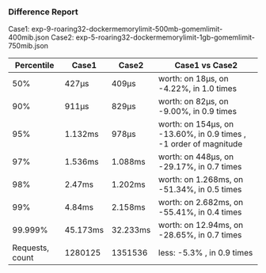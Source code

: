 ### Difference Report
Case1: exp-9-roaring32-dockermemorylimit-500mb-gomemlimit-400mib.json
Case2: exp-5-roaring32-dockermemorylimit-1gb-gomemlimit-750mib.json

|Percentile|Case1|Case2|Case1 vs Case2|
|---|---|---|---|
|50%|427µs|409µs|worth: on 18µs, on -4.22%, in 1.0 times |
|90%|911µs|829µs|worth: on 82µs, on -9.00%, in 0.9 times |
|95%|1.132ms|978µs|worth: on 154µs, on -13.60%, in 0.9 times , -1 order of magnitude|
|97%|1.536ms|1.088ms|worth: on 448µs, on -29.17%, in 0.7 times |
|98%|2.47ms|1.202ms|worth: on 1.268ms, on -51.34%, in 0.5 times |
|99%|4.84ms|2.158ms|worth: on 2.682ms, on -55.41%, in 0.4 times |
|99.999%|45.173ms|32.233ms|worth: on 12.94ms, on -28.65%, in 0.7 times |
|Requests, count|1280125|1351536|less: -5.3% , in 0.9 times |
